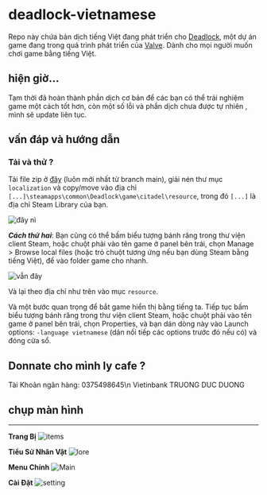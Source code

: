 # deadlock-vietnamese

Repo này chứa bản dịch tiếng Việt đang phát triển cho [Deadlock](https://store.steampowered.com/app/1422450), một dự án game đang trong quá trình phát triển của [Valve](https://valvesoftware.com/). Dành cho mọi người muốn chơi game bằng tiếng Việt.

## hiện giờ...

Tạm thời đã hoàn thành phần dịch cơ bản để các bạn có thể trải nghiệm game một cách tốt hơn, còn một số lỗi và phần dịch chưa được tự nhiên , mình sẽ update liên tục.

## vấn đáp và hướng dẫn

### Tải và thử ?

Tải file zip ở [đây](https://github.com/TruongDucDuong1109/DeadLock-Vietnamese/archive/refs/heads/main.zip) (luôn mới nhất từ branch main), giải nén thư mục `localization` và copy/move vào địa chỉ `[...]\steamapps\common\Deadlock\game\citadel\resource`, trong đó `[...]` là địa chỉ Steam Library của bạn.

![đây nì](https://github.com/user-attachments/assets/e2555dec-0f38-4d87-8cc8-023dcccefeb4)

**_Cách thứ hai_**: Bạn cũng có thể bấm biểu tượng bánh răng trong thư viện client Steam, hoặc chuột phải vào tên game ở panel bên trái, chọn Manage > Browse local files (hoặc trỏ chuột tương ứng nếu bạn dùng Steam bằng tiếng Việt), để vào folder game cho nhanh.

![vẫn đây](https://github.com/user-attachments/assets/6d2e802d-6d76-4b0b-ab0b-820efa980da9)

Và lại theo địa chỉ như trên vào mục `resource`.

Và một bước quan trọng để bắt game hiển thị bằng tiếng ta. Tiếp tục bấm biểu tượng bánh răng trong thư viện client Steam, hoặc chuột phải vào tên game ở panel bên trái, chọn Properties, và bạn dán dòng này vào Launch options: `-language vietnamese` (dán nối tiếp các options trước đó nếu có) và đóng cửa sổ.

## Donnate cho mình ly cafe ?

Tài Khoản ngân hàng:
0375498645\n
Vietinbank
TRUONG DUC DUONG

## chụp màn hình

<hr>

**Trang Bị**
![items](https://github.com/user-attachments/assets/036f7d7b-c5ca-4de6-b07e-f6a38d9f7eeb)

**Tiểu Sử Nhân Vật**
![lore](https://github.com/user-attachments/assets/42569e93-c742-45fe-b7c5-0831e385834b)

**Menu Chính**
![Main](https://github.com/user-attachments/assets/678d6d5d-836f-415b-8165-84d09422ad9f)

**Cài Đặt**
![setting](https://github.com/user-attachments/assets/36e65737-a771-4dd6-a354-e511bae37721)
